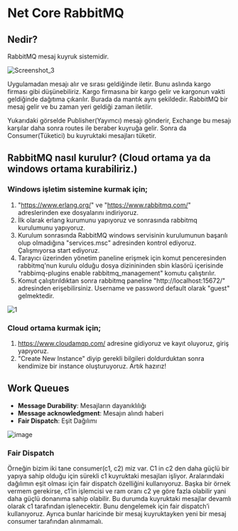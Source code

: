 # Net Core RabbitMQ

## Nedir?

RabbitMQ mesaj kuyruk sistemidir.

![Screenshot_3](https://user-images.githubusercontent.com/54249736/111044957-9fee8a00-845c-11eb-8c5c-9c9736ccd905.png)


Uygulamadan mesajı alır ve sırası geldiğinde iletir. Bunu aslında kargo firması gibi düşünebiliriz. Kargo firmasına bir kargo gelir ve kargonun vakti geldiğinde dağıtıma çıkarılır. Burada da mantık aynı şekildedir. RabbitMQ bir mesaj gelir ve bu zaman yeri geldiği zaman iletilir.

Yukarıdaki görselde Publisher(Yayımcı) mesajı gönderir, Exchange bu mesajı karşılar daha sonra routes ile beraber kuyruğa gelir. Sonra da Consumer(Tüketici) bu kuyruktaki mesajları tüketir.

## RabbitMQ nasıl kurulur? (Cloud ortama ya da windows ortama kurabiliriz.)

### Windows işletim sistemine kurmak için;

1. "https://www.erlang.org/" ve "https://www.rabbitmq.com/" adreslerinden exe dosyalarını indiriyoruz. 
2. İlk olarak erlang kurumunu yapıyoruz ve sonrasında rabbitmq kurulumunu yapıyoruz.
3. Kurulum sonrasında RabbitMQ windows servisinin kurulumunun başarılı olup olmadığına "services.msc" adresinden kontrol ediyoruz. Çalışmıyorsa start ediyoruz.
4. Tarayıcı üzerinden yönetim paneline erişmek için komut penceresinden rabbitmq'nun kurulu olduğu dosya dizinininden sbin klasörü içerisinde "rabbimq-plugins enable rabbitmq_management" komutu çalıştırılır.
5. Komut çalıştırıldıktan sonra rabbitmq paneline "http://localhost:15672/" adresinden erişebilirsiniz. Username ve password default olarak "guest" gelmektedir.

![1](https://user-images.githubusercontent.com/54249736/111049405-9534f480-845e-11eb-91e3-fce5292bd403.png)

### Cloud ortama kurmak için;
1. https://www.cloudamqp.com/ adresine gidiyoruz ve kayıt oluyoruz, giriş yapıyoruz.
2. "Create New Instance" diyip gerekli bilgileri doldurduktan sonra kendimize bir instance oluşturuyoruz. Artık hazırız!

## Work Queues
* **Message Durability**: Mesajların dayanıklılığı
* **Message acknowledgment**: Mesajın alındı haberi
* **Fair Dispatch**: Eşit Dağılımı

![image](https://user-images.githubusercontent.com/54249736/111050717-4b004300-845f-11eb-84fa-3ba8377ad111.png)

### Fair Dispatch
Örneğin bizim iki tane consumer(c1, c2) miz var. C1 in c2 den daha güçlü bir yapıya sahip olduğu için sürekli c1 kuyruktaki mesajları işliyor. Aralarındaki dağılımın eşit olması için fair dispatch özelliğini kullanıyoruz. Başka bir örnek vermem gerekirse, c1’in işlemcisi ve ram oranı c2 ye göre fazla olabilir yani daha güçlü donanıma sahip olabilir. Bu durumda kuyruktaki mesajlar devamlı olarak c1 tarafından işlenecektir. Bunu dengelemek için fair dispatch’i kullanıyoruz.
Ayrıca bunlar haricinde bir mesaj kuyruktayken yeni bir mesaj consumer tarafından alınmamalı.
